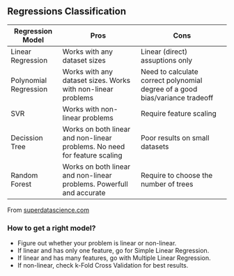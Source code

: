 ## Regressions Classification

Regression Model | Pros | Cons
--- | --- | ---
Linear Regression | Works with any dataset sizes | Linear (direct) assuptions only
Polynomial Regression | Works with any dataset sizes. Works with non-linear problems | Need to calculate correct polynomial degree of a good bias/variance tradeoff |
SVR | Works with non-linear problems | Require feature scaling
Decission Tree | Works on both linear and non-linear problems. No need for feature scaling | Poor results on small datasets
Random Forest | Works on both linear and non-linear problems. Powerfull and accurate | Require to choose the number of trees

From [superdatascience.com](http://superdatascience.com)

### How to get a right model?
- Figure out whether your problem is linear or non-linear.
- If linear and has only one feature, go for Simple Linear Regression.
- If linear and has many features, go with Multiple Linear Regression.
- If non-linear, check k-Fold Cross Validation for best results.
